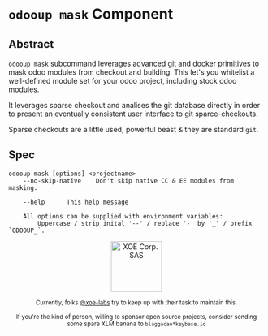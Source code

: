 # `odooup mask` Component

## Abstract

`odooup mask` subcommand leverages advanced git and docker primitives to mask
odoo modules from checkout and building. This let's you whitelist a well-defined
module set for your odoo project, including stock odoo modules.

It leverages sparse checkout and analises the git database directly in order to
present an eventually consistent user interface to git sparce-checkouts.

Sparse checkouts are a little used, powerful beast & they are standard `git`.

## Spec

```
odooup mask [options] <projectname>
    --no-skip-native    Don't skip native CC & EE modules from masking.

    --help      This help message

    All options can be supplied with environment variables:
        Uppercase / strip inital '--' / replace '-' by '_' / prefix `ODOOUP_`.
```


<div align="center">
    <div>
        <a href="https://xoe.solutions">
            <img width="100" src="https://erp.xoe.solutions/logo.png" alt="XOE Corp. SAS">
        </a>
    </div>
    <p>
    <sub>Currently, folks <a href="https://github.com/xoe-labs/">@xoe-labs</a> try to keep up with their task to maintain this.</sub>
    </p>
    <p>
    <sub>If you're the kind of person, willing to sponsor open source projects, consider sending some spare XLM banana to <code>blaggacao*keybase.io</code></sub>
    </p>
</div>
